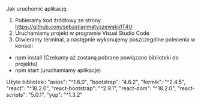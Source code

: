 Jak uruchomić aplikację:

1. Pobieramy kod żródłowy ze strony https://github.com/sebastianmatyszewski/IT4U
2. Uruchamiamy projekt w programie Visual Studio Code
3. Otwieramy terminal, a następnie wykonujemy poszczególne polecenia w konsoli
- npm install (Czekamy aż zostaną pobrane powiązane biblioteki do projektu)
- npm start (uruchamiamy aplikacje)

Użyte biblioteki:
"axios": "^1.6.0",
"bootstrap": "4.6.2",
"formik": "^2.4.5",
"react": "^18.2.0",
"react-bootstrap": "^2.9.1",
"react-dom": "^18.2.0",
"react-scripts": "5.0.1",
"yup": "^1.3.2"